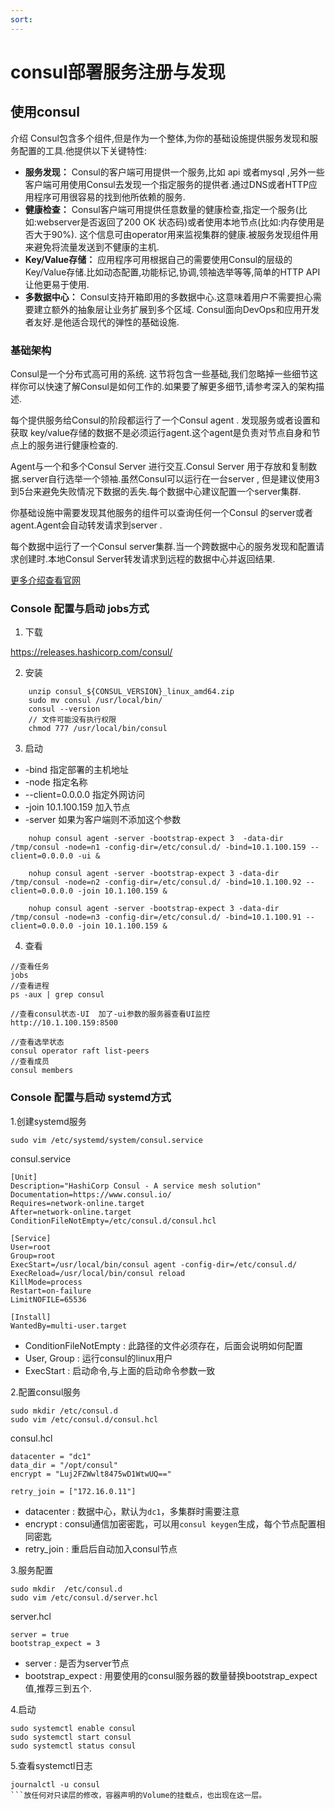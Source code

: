 ```yaml
---
sort: 
---
```

# consul部署服务注册与发现
## 使用consul
介绍
Consul包含多个组件,但是作为一个整体,为你的基础设施提供服务发现和服务配置的工具.他提供以下关键特性:

- **服务发现：** Consul的客户端可用提供一个服务,比如 api 或者mysql ,另外一些客户端可用使用Consul去发现一个指定服务的提供者.通过DNS或者HTTP应用程序可用很容易的找到他所依赖的服务. 
- **健康检查：** Consul客户端可用提供任意数量的健康检查,指定一个服务(比如:webserver是否返回了200 OK 状态码)或者使用本地节点(比如:内存使用是否大于90%). 这个信息可由operator用来监视集群的健康.被服务发现组件用来避免将流量发送到不健康的主机. 
- **Key/Value存储：** 应用程序可用根据自己的需要使用Consul的层级的Key/Value存储.比如动态配置,功能标记,协调,领袖选举等等,简单的HTTP API让他更易于使用. 
- **多数据中心：** Consul支持开箱即用的多数据中心.这意味着用户不需要担心需要建立额外的抽象层让业务扩展到多个区域. 
Consul面向DevOps和应用开发者友好.是他适合现代的弹性的基础设施. 

### 基础架构
Consul是一个分布式高可用的系统. 这节将包含一些基础,我们忽略掉一些细节这样你可以快速了解Consul是如何工作的.如果要了解更多细节,请参考深入的架构描述.

每个提供服务给Consul的阶段都运行了一个Consul agent . 发现服务或者设置和获取 key/value存储的数据不是必须运行agent.这个agent是负责对节点自身和节点上的服务进行健康检查的.

Agent与一个和多个Consul Server 进行交互.Consul Server 用于存放和复制数据.server自行选举一个领袖.虽然Consul可以运行在一台server , 但是建议使用3到5台来避免失败情况下数据的丢失.每个数据中心建议配置一个server集群.

你基础设施中需要发现其他服务的组件可以查询任何一个Consul 的server或者 agent.Agent会自动转发请求到server .

每个数据中运行了一个Consul server集群.当一个跨数据中心的服务发现和配置请求创建时.本地Consul Server转发请求到远程的数据中心并返回结果.

 [更多介绍查看官网](https://www.consul.io)

### Console 配置与启动 jobs方式

1. 下载

https://releases.hashicorp.com/consul/

2. 安装
 

```
    unzip consul_${CONSUL_VERSION}_linux_amd64.zip
    sudo mv consul /usr/local/bin/
    consul --version
    // 文件可能没有执行权限
    chmod 777 /usr/local/bin/consul
```
3. 启动
 
- -bind 指定部署的主机地址
- -node 指定名称
- --client=0.0.0.0 指定外网访问
- -join 10.1.100.159 加入节点
- -server 如果为客户端则不添加这个参数

```
    nohup consul agent -server -bootstrap-expect 3  -data-dir /tmp/consul -node=n1 -config-dir=/etc/consul.d/ -bind=10.1.100.159 --client=0.0.0.0 -ui &

    nohup consul agent -server -bootstrap-expect 3 -data-dir /tmp/consul -node=n2 -config-dir=/etc/consul.d/ -bind=10.1.100.92 --client=0.0.0.0 -join 10.1.100.159 &

    nohup consul agent -server -bootstrap-expect 3 -data-dir /tmp/consul -node=n3 -config-dir=/etc/consul.d/ -bind=10.1.100.91 --client=0.0.0.0 -join 10.1.100.159 &
```

4. 查看
```
//查看任务
jobs
//查看进程
ps -aux | grep consul

//查看consul状态-UI  加了-ui参数的服务器查看UI监控
http://10.1.100.159:8500

//查看选举状态
consul operator raft list-peers
//查看成员
consul members
```

### Console 配置与启动 systemd方式
1.创建systemd服务

```
sudo vim /etc/systemd/system/consul.service
```

consul.service
```
[Unit]
Description="HashiCorp Consul - A service mesh solution"
Documentation=https://www.consul.io/
Requires=network-online.target
After=network-online.target
ConditionFileNotEmpty=/etc/consul.d/consul.hcl

[Service]
User=root
Group=root
ExecStart=/usr/local/bin/consul agent -config-dir=/etc/consul.d/
ExecReload=/usr/local/bin/consul reload
KillMode=process
Restart=on-failure
LimitNOFILE=65536

[Install]
WantedBy=multi-user.target
```
- ConditionFileNotEmpty : 此路径的文件必须存在，后面会说明如何配置
- User, Group : 运行consul的linux用户
- ExecStart : 启动命令,与上面的启动命令参数一致

2.配置consul服务
```
sudo mkdir /etc/consul.d
sudo vim /etc/consul.d/consul.hcl
```

consul.hcl

```
datacenter = "dc1"
data_dir = "/opt/consul"
encrypt = "Luj2FZWwlt8475wD1WtwUQ=="

retry_join = ["172.16.0.11"]
```
- datacenter : 数据中心，默认为`dc1`，多集群时需要注意
- encrypt : consul通信加密密匙，可以用`consul keygen`生成，每个节点配置相同密匙
- retry_join : 重启后自动加入consul节点
 
3.服务配置
```
sudo mkdir  /etc/consul.d
sudo vim /etc/consul.d/server.hcl
```
server.hcl

```
server = true
bootstrap_expect = 3
```
- server : 是否为server节点
- bootstrap_expect : 用要使用的consul服务器的数量替换bootstrap_expect值,推荐三到五个.

4.启动

```
sudo systemctl enable consul
sudo systemctl start consul
sudo systemctl status consul
```

5.查看systemctl日志
```
journalctl -u consul
```放任何对只读层的修改，容器声明的Volume的挂载点，也出现在这一层。
